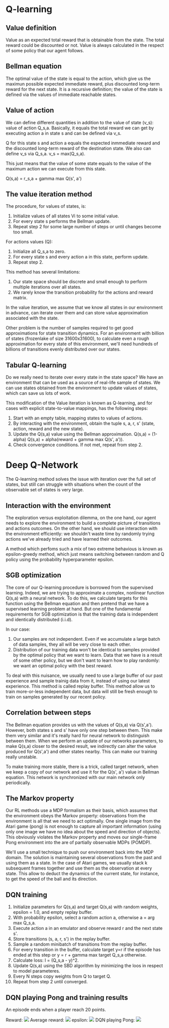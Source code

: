 # Q-learning
## Value definition
Value as an expected total reward that is obtainable from the state. The total reward could be discounted or not.
Value is always calculated in the respect of some policy that our agent follows.

## Bellman equation
The optimal value of the state is equal to the action, which give us the maximun possible expected
immediate reward, plus discounted long-term reward for the next state. It is a recursive definition;
the value of the state is defined via the values of immediate reachable states.

## Value of action
We can define different quantities in addition to the value of state (v_s): value of action Q_s,a.
Basically, it equals the total reward we can get by executing action a in state s and can be defined 
via v_s.

Q for this state s and action a equals the espected inmmediate reward and the discounted long-term
reward of the destination state. We also can define v_s via Q_s,a. v_s = max(Q_s,a).

This just means that the value of some state equals to the value of the maximum action we can
execute from this state.

Q(s,a) = r_s,a + gamma max Q(s', a')

## The value iteration method
The procedure, for values of states, is:
1. Initialize values of all states Vi to some initial value.
2. For every state s performs the Bellman update.
3. Repeat step 2 for some large number of steps or until changes become too small.

For actions values (Q):
1. Initialize all Q_s,a to zero.
2. For every state s and every action a in this state, perform update.
3. Repeat step 2.

This method has several limitations:
1. Our state space should be discrete and small enough to perform multiple iterations over all states.
2. We rarely know the transition probability for the actions and reward matrix.

In the value iteration, we assume that we know all states in our environment in advance, can iterate
over them and can store value approximation associated with the state.

Other problem is the number of samples required to get good approximations for state transition dynamics.
For an environment with billion of states (frozenlake of size 31600x31600), to calculate even a rough
approximation for every state of this environment, we'll need hundreds of billions of transitions
evenly distributed over our states.

## Tabular Q-learning
Do we really need to iterate over every state in the state space? We have an environment that can be used
as a source of real-life sample of states. We can use states obtained from the environment to update 
values of states, which can save us lots of work.

This modification of the Value iteration is known as Q-learning, and for cases with explicit state-to-value
mappings, has the following steps:
1. Start with an empty table, mapping states to values of actions.
2. By interacting with the environment, obtain the tuple s, a, r, s' (state, action, reward and the new state).
3. Update the Q(s,a) value using the Bellman approximation. Q(s,a) = (1-alpha) Q(s,a) + alpha(reward + gamma max Q(s', a')).
4. Check convergence conditions. If not met, repeat from step 2.

# Deep Q-Network
The Q-learning method solves the issue with iteration over the full set of states, but still can
struggle with situations when the count of the observable set of states is very large.

## Interaction with the environment
The exploration versus exploitation dilemma, on the one hand, our agent needs to explore the environment
to build a complete picture of transitions and actions outcomes. On the other hand, we should use
interaction with the environment efficiently: we shouldn't waste time by randomly trying actions
we've already tried and have learned their outcomes.

A method which perfoms such a mix of two extreme behavious is known as epsilon-greedy method, which
just means switching between random and Q policy using the probability hyperparameter epsilon.

## SGB optimization
The core of our Q-learning procedure is borrowed from the supervised learning. Indeed, we are trying
to approximate a complex, nonlinear function Q(s,a) with a neural network. To do this, we calculate 
targets for this function using the Bellman equation and then pretend that we have a supervised learning
problem at hand. But one of the fundamental requirements for SGB optimization is that the training
data is independent and identically distributed (i.i.d).

In our case:
1. Our samples are not independent. Even if we accumulate a large batch of data samples, they all
will be very close to each other.
2. Distribution of our training data won't be identical to samples provided by the optimal policy
that we want to learn. Data that we have is a result of some other policy, but we don't want to learn
how to play randomly: we want an optimal policy with the best reward.

To deal with this nuisance, we usually need to use a large buffer of our past experience and sample
trainig data from it, instead of using our latest experience. This method is called replay buffer.
This method allow us to train more-or-less independent data, but data will still be fresh enough to 
train on samples generated by our recent policy.

## Correlation between steps
The Bellman equation provides us with the values of Q(s,a) via Q(s',a'). However, both states s and s'
have only one step between them. This make them very similar and it's really hard for neural network
to distinguish between them. When we perform an update of our networks parameters, to make Q(s,a) closer 
to the desired result, we indirectly can alter the value produced for Q(s',a') and other states nearby.
This can make our training really unstable.

To make training more stable, there is a trick, called target network, when we keep a copy of 
our network and use it for the Q(s', a') value in Bellman equation. This network is synchronized 
with our main network only periodically.

## The Markov property
Our RL methods use a MDP formalism as their basis, which assumes that the environment obeys the
Markov property: observations from the environment is all that we need to act optimally. One single image
from the Atari game (pong) is not enough to capture all important information (using only one image
we have no idea about the speed and direction of objects). This obviously violates the Markov property
and moves our single-frame Pong environment into the are of partially observable MDPs (POMDP).

We'll use a small technique to push our environment back into the MDP domain. The solution is maintaining
several observations from the past and using them as a state. In the case of Atari games, we usually 
stack k subsequent frames together and use them as the observation at every state. This allow to deduct
the dynamics of the current state, for instance, to get the speed of the ball and its direction.

## DQN training
1. Initialize parameters for Q(s,a) and target Q(s,a) with random weights, epsilon = 1.0, and empty replay buffer.
2. With probability epsilon, select a random action a, otherwise a = arg max Q_s,a.
3. Execute action a in an emulator and observe reward r and the next state s'.
4. Store transitions (s, a, r, s') in the replay buffer.
5. Sample a random minibatch of transitions from the replay buffer.
6. For every transition in the buffer, calculate target y=r if the episode has ended at this step
or y = r + gamma max target Q_s,a otherwise.
7. Calculate loss: l = (Q_s,a - y)^2.
8. Update Q(s,a) using the SBD algorithm by minimizing the loos in respect to model parameteres.
9. Every N steps copy weights from Q to target Q.
10. Repeat from step 2 until converged.

## DQN playing Pong and training results
An episode ends when a player reach 20 points.

Reward:
![](reward.jpg)
Average reward:
![](reward_100.jpg)
epsilon:
![](epsilon.jpg)
DQN playing Pong:
![](dqn_pong.gif)
